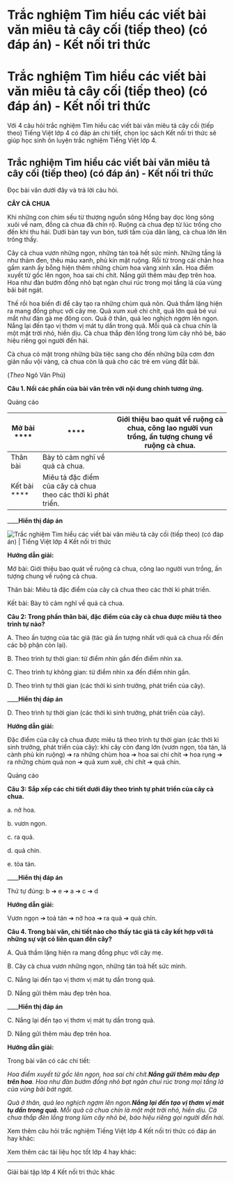 # Trắc nghiệm Tìm hiểu các viết bài văn miêu tả cây cối (tiếp theo) (có đáp án) - Kết nối tri thức

# Trắc nghiệm Tìm hiểu các viết bài văn miêu tả cây cối (tiếp theo) (có đáp án) - Kết nối tri thức

Với 4 câu hỏi trắc nghiệm Tìm hiểu các viết bài văn miêu tả cây cối (tiếp theo) Tiếng Việt lớp 4 có đáp án chi tiết, chọn lọc sách Kết nối tri thức sẽ giúp học sinh ôn luyện trắc nghiệm Tiếng Việt lớp 4.

## Trắc nghiệm Tìm hiểu các viết bài văn miêu tả cây cối (tiếp theo) (có đáp án) - Kết nối tri thức

Đọc bài văn dưới đây và trả lời câu hỏi.

**CÂY CÀ CHUA**

Khi những con chim sếu từ thượng nguồn sông Hồng bay dọc lòng sông xuôi về nam, đồng cà chua đã chín rộ. Ruộng cà chua đẹp từ lúc trồng cho đến khi thu hái. Dưới bàn tay vun bón, tưới tắm của dân làng, cà chua lớn lên trông thấy.

Cây cà chua vươn những ngọn, những tán toả hết sức mình. Những tầng lá như thảm đen, thêu màu xanh, phủ kín mặt ruộng. Rồi từ trong cái chăn hoa gấm xanh ấy bỗng hiện thêm những chùm hoa vàng xinh xắn. Hoa điểm xuyết từ gốc lên ngọn, hoa sai chi chít. Nắng gửi thêm màu đẹp trên hoa. Hoa như đàn bướm đồng nhỏ bạt ngàn chui rúc trong mọi tầng lá của vùng bãi bát ngát.

Thế rồi hoa biến đi để cây tạo ra những chùm quả nõn. Quả thầm lặng hiện ra mang đồng phục với cây mẹ. Quả xum xuê chi chít, quả lớn quả bé vui mắt như đàn gà mẹ đông con. Quả ở thân, quả leo nghịch ngợm lên ngọn. Nắng lại đến tạo vị thơm vị mát tụ dần trong quả. Mỗi quả cà chua chín là một mặt trời nhỏ, hiền dịu. Cà chua thắp đèn lồng trong lùm cây nhỏ bé, báo hiệu riêng gọi người đến hái.

Cà chua có mặt trong những bữa tiệc sang cho đến những bữa cơm đơn giản nấu vội vàng, cà chua còn là quà cho các trẻ em vùng đất bãi.

(_Theo_ Ngô Văn Phú)

**Câu 1. Nối các phần của bài văn trên với nội dung chính tương ứng.**

Quảng cáo

Mở bài **** |  **** |  Giới thiệu bao quát về ruộng cà chua, công lao người vun trồng, ấn tượng chung về ruộng cà chua.  
---|---|---  
Thân bài |  Bày tỏ cảm nghĩ về quả cà chua.  
Kết bài **** |  Miêu tả đặc điểm của cây cà chua theo các thời kì phát triển.  
____**Hiển thị đáp án**

![Trắc nghiệm Tìm hiểu các viết bài văn miêu tả cây cối \(tiếp theo\) \(có đáp án\) | Tiếng Việt lớp 4 Kết nối tri thức](https://vietjack.com/tieng-viet-4-kn/images/trac-nghiem-viet-tim-hieu-cac-viet-bai-van-mieu-ta-cay-coi-250797.PNG)

**Hướng dẫn giải:**

Mở bài: Giới thiệu bao quát về ruộng cà chua, công lao người vun trồng, ấn tượng chung về ruộng cà chua.

Thân bài: Miêu tả đặc điểm của cây cà chua theo các thời kì phát triển.

Kết bài: Bày tỏ cảm nghĩ về quả cà chua.

**Câu 2: Trong phần thân bài, đặc điểm của cây cà chua được miêu tả theo trình tự nào?**

A. Theo ấn tượng của tác giả (tác giả ấn tượng nhất với quả cà chua rồi đến các bộ phận còn lại).

B. Theo trình tự thời gian: từ điểm nhìn gần đến điểm nhìn xa.

C. Theo trình tự không gian: từ điểm nhìn xa đến điểm nhìn gần.

D. Theo trình tự thời gian (các thời kì sinh trưởng, phát triển của cây).

____**Hiển thị đáp án**

D. Theo trình tự thời gian (các thời kì sinh trưởng, phát triển của cây).

**Hướng dẫn giải:**

Đặc điểm của cây cà chua được miêu tả theo trình tự thời gian (các thời kì sinh trưởng, phát triển của cây): khi cây còn đang lớn (vươn ngọn, tỏa tán, lá cành phủ kín ruộng) ➔ ra những chùm hoa ➔ hoa sai chi chít ➔ hoa rụng ➔ ra những chùm quả non ➔ quả xum xuê, chi chít ➔ quả chín.

Quảng cáo

**Câu 3: Sắp xếp các chi tiết dưới đây theo trình tự phát triển của cây cà chua.**

a. nở hoa.

b. vươn ngọn.

c. ra quả.

d. quả chín.

e. tỏa tán.

____**Hiển thị đáp án**

Thứ tự đúng: b ➔ e ➔ a ➔ c ➔ d

**Hướng dẫn giải:**

Vươn ngọn ➔ toả tán ➔ nở hoa ➔ ra quả ➔ quả chín. 

**Câu 4. Trong bài văn, chi tiết nào cho thấy tác giả tả cây kết hợp với tả những sự vật có liên quan đến cây?**

A. Quả thầm lặng hiện ra mang đồng phục với cây mẹ.

B. Cây cà chua vươn những ngọn, những tán toả hết sức mình.

C. Nắng lại đến tạo vị thơm vị mát tụ dần trong quả.

D. Nắng gửi thêm màu đẹp trên hoa.

____**Hiển thị đáp án**

C. Nắng lại đến tạo vị thơm vị mát tụ dần trong quả.

D. Nắng gửi thêm màu đẹp trên hoa.

**Hướng dẫn giải:**

Trong bài văn có các chi tiết: 

_Hoa điểm xuyết từ gốc lên ngọn, hoa sai chi chít.**Nắng gửi thêm màu đẹp trên hoa**. Hoa như đàn bướm đồng nhỏ bạt ngàn chui rúc trong mọi tầng lá của vùng bãi bát ngát._

_Quả ở thân, quả leo nghịch ngợm lên ngọn.**Nắng lại đến tạo vị thơm vị mát tụ dần trong quả.** Mỗi quả cà chua chín là một mặt trời nhỏ, hiền dịu. Cà chua thắp đèn lồng trong lùm cây nhỏ bé, báo hiệu riêng gọi người đến hái._

Xem thêm câu hỏi trắc nghiệm Tiếng Việt lớp 4 Kết nối tri thức có đáp án hay khác:

Xem thêm các tài liệu học tốt lớp 4 hay khác:

* * *

Giải bài tập lớp 4 Kết nối tri thức khác
